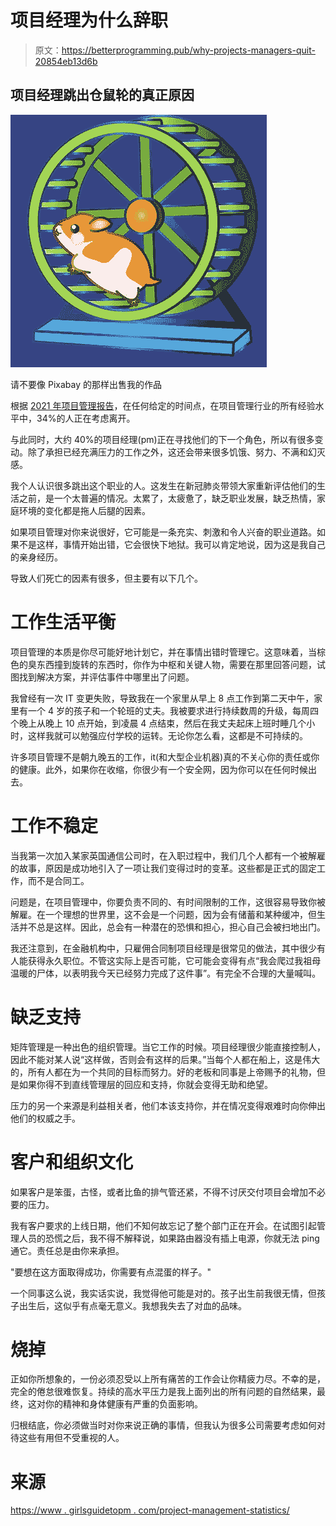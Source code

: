 # 项目经理为什么辞职

> 原文：<https://betterprogramming.pub/why-projects-managers-quit-20854eb13d6b>

## 项目经理跳出仓鼠轮的真正原因

![](img/2b6ee895f547bdfd1b5bd4cca2867a66.png)

请不要像 Pixabay 的那样出售我的作品

根据 [2021 年项目管理报告](https://www.girlsguidetopm.com/project-management-statistics/)，在任何给定的时间点，在项目管理行业的所有经验水平中，34%的人正在考虑离开。

与此同时，大约 40%的项目经理(pm)正在寻找他们的下一个角色，所以有很多变动。除了承担已经充满压力的工作之外，这还会带来很多饥饿、努力、不满和幻灭感。

我个人认识很多跳出这个职业的人。这发生在新冠肺炎带领大家重新评估他们的生活之前，是一个太普遍的情况。太累了，太疲惫了，缺乏职业发展，缺乏热情，家庭环境的变化都是拖人后腿的因素。

如果项目管理对你来说很好，它可能是一条充实、刺激和令人兴奋的职业道路。如果不是这样，事情开始出错，它会很快下地狱。我可以肯定地说，因为这是我自己的亲身经历。

导致人们死亡的因素有很多，但主要有以下几个。

# 工作生活平衡

项目管理的本质是你尽可能好地计划它，并在事情出错时管理它。这意味着，当棕色的臭东西撞到旋转的东西时，你作为中枢和关键人物，需要在那里回答问题，试图找到解决方案，并评估事件中哪里出了问题。

我曾经有一次 IT 变更失败，导致我在一个家里从早上 8 点工作到第二天中午，家里有一个 4 岁的孩子和一个轮班的丈夫。我被要求进行持续数周的升级，每周四个晚上从晚上 10 点开始，到凌晨 4 点结束，然后在我丈夫起床上班时睡几个小时，这样我就可以勉强应付学校的运转。无论你怎么看，这都是不可持续的。

许多项目管理不是朝九晚五的工作，it(和大型企业机器)真的不关心你的责任或你的健康。此外，如果你在收缩，你很少有一个安全网，因为你可以在任何时候出去。

# 工作不稳定

当我第一次加入某家英国通信公司时，在入职过程中，我们几个人都有一个被解雇的故事，原因是成功地引入了一项让我们变得过时的变革。这些都是正式的固定工作，而不是合同工。

问题是，在项目管理中，你要负责不同的、有时间限制的工作，这很容易导致你被解雇。在一个理想的世界里，这不会是一个问题，因为会有储蓄和某种缓冲，但生活并不总是这样。因此，总会有一种潜在的恐惧和担心，担心自己会被扫地出门。

我还注意到，在金融机构中，只雇佣合同制项目经理是很常见的做法，其中很少有人能获得永久职位。不管这实际上是否可能，它可能会变得有点“我会爬过我祖母温暖的尸体，以表明我今天已经努力完成了这件事”。有完全不合理的大量喊叫。

# 缺乏支持

矩阵管理是一种出色的组织管理。当它工作的时候。项目经理很少能直接控制人，因此不能对某人说“这样做，否则会有这样的后果。”当每个人都在船上，这是伟大的，所有人都在为一个共同的目标而努力。好的老板和同事是上帝赐予的礼物，但是如果你得不到直线管理层的回应和支持，你就会变得无助和绝望。

压力的另一个来源是利益相关者，他们本该支持你，并在情况变得艰难时向你伸出他们的权威之手。

# **客户和组织文化**

如果客户是笨蛋，古怪，或者比鱼的排气管还紧，不得不讨厌交付项目会增加不必要的压力。

我有客户要求的上线日期，他们不知何故忘记了整个部门正在开会。在试图引起管理人员的恐慌之后，我不得不解释说，如果路由器没有插上电源，你就无法 ping 通它。责任总是由你来承担。

"要想在这方面取得成功，你需要有点混蛋的样子。"

一个同事这么说，我实话实说，我觉得他可能是对的。孩子出生前我很无情，但孩子出生后，这似乎有点毫无意义。我想我失去了对血的品味。

# 烧掉

正如你所想象的，一份必须忍受以上所有痛苦的工作会让你精疲力尽。不幸的是，完全的倦怠很难恢复。持续的高水平压力是我上面列出的所有问题的自然结果，最终，这对你的精神和身体健康有严重的负面影响。

归根结底，你必须做当时对你来说正确的事情，但我认为很多公司需要考虑如何对待这些有用但不受重视的人。

# 来源

[https://www . girlsguidetopm . com/project-management-statistics/](https://www.girlsguidetopm.com/project-management-statistics/)